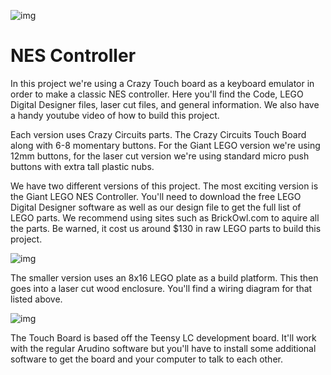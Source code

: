 ![img](https://github.com/BrownDogGadgets/CrazyCircuits/blob/master/Projects/NES%20Controller/NES%20Controller.JPG)

# NES Controller

In this project we're using a Crazy Touch board as a keyboard emulator in order to make a classic NES controller.  Here you'll find the Code, LEGO Digital Designer files, laser cut files, and general information.  We also have a handy youtube video of how to build this project.

Each version uses Crazy Circuits parts.  The Crazy Circuits Touch Board along with 6-8 momentary buttons.  For the Giant LEGO version we're using 12mm buttons, for the laser cut version we're using standard micro push buttons with extra tall plastic nubs.

We have two different versions of this project.  The most exciting version is the Giant LEGO NES Controller.  You'll need to download the free LEGO Digital Designer software as well as our design file to get the full list of LEGO parts.  We recommend using sites such as BrickOwl.com to aquire all the parts.  Be warned, it cost us around $130 in raw LEGO parts to build this project.

![img](https://github.com/BrownDogGadgets/CrazyCircuits/blob/master/Projects/NES%20Controller/Laser%20Cut%20Version.jpg)

<p>The smaller version uses an 8x16 LEGO plate as a build platform.  This then goes into a laser cut wood enclosure.  You'll find a wiring diagram for that listed above.</p>

![img](https://github.com/BrownDogGadgets/CrazyCircuits/blob/master/Projects/NES%20Controller/Wiring.png)

<p>The Touch Board is based off the Teensy LC development board.  It'll work with the regular Arudino software but you'll have to install some additional software to get the board and your computer to talk to each other.
